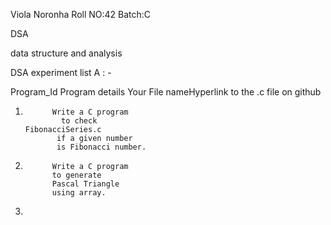 Viola Noronha Roll NO:42 Batch:C

DSA

data structure and analysis


DSA experiment list A : -


Program_Id  	       Program details                             	Your File nameHyperlink to the .c file on github

   1.          	Write a C program                     
                  to check                                                   FibonacciSeries.c
                 if a given number
                 is Fibonacci number.
   
   2.           Write a C program 
                to generate
                Pascal Triangle
                using array.
                
   3.                        
